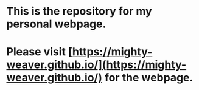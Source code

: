 # This is the repository for my personal webpage. 

# Please visit [https://mighty-weaver.github.io/](https://mighty-weaver.github.io/) for the webpage.